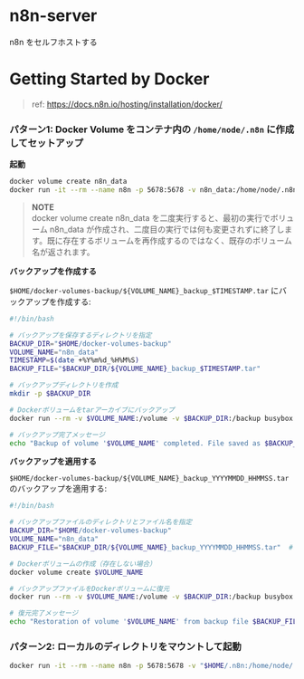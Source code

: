 # n8n-server
n8n をセルフホストする

# Getting Started by Docker

> ref: https://docs.n8n.io/hosting/installation/docker/

### パターン1: Docker Volume をコンテナ内の `/home/node/.n8n` に作成してセットアップ

**起動**

```bash
docker volume create n8n_data
docker run -it --rm --name n8n -p 5678:5678 -v n8n_data:/home/node/.n8n docker.n8n.io/n8nio/n8n
```

> **NOTE**  
> docker volume create n8n_data を二度実行すると、最初の実行でボリューム n8n_data が作成され、二度目の実行では何も変更されずに終了します。既に存在するボリュームを再作成するのではなく、既存のボリューム名が返されます。

**バックアップを作成する**

`$HOME/docker-volumes-backup/${VOLUME_NAME}_backup_$TIMESTAMP.tar` にバックアップを作成する:

```bash
#!/bin/bash

# バックアップを保存するディレクトリを指定
BACKUP_DIR="$HOME/docker-volumes-backup"
VOLUME_NAME="n8n_data"
TIMESTAMP=$(date +%Y%m%d_%H%M%S)
BACKUP_FILE="$BACKUP_DIR/${VOLUME_NAME}_backup_$TIMESTAMP.tar"

# バックアップディレクトリを作成
mkdir -p $BACKUP_DIR

# Dockerボリュームをtarアーカイブにバックアップ
docker run --rm -v $VOLUME_NAME:/volume -v $BACKUP_DIR:/backup busybox tar cvf /backup/$(basename $BACKUP_FILE) /volume

# バックアップ完了メッセージ
echo "Backup of volume '$VOLUME_NAME' completed. File saved as $BACKUP_FILE"
```

**バックアップを適用する**

`$HOME/docker-volumes-backup/${VOLUME_NAME}_backup_YYYYMMDD_HHMMSS.tar` のバックアップを適用する:

```bash
#!/bin/bash

# バックアップファイルのディレクトリとファイル名を指定
BACKUP_DIR="$HOME/docker-volumes-backup"
VOLUME_NAME="n8n_data"
BACKUP_FILE="$BACKUP_DIR/${VOLUME_NAME}_backup_YYYYMMDD_HHMMSS.tar"  # 実際のバックアップファイル名に置き換えてください

# Dockerボリュームの作成（存在しない場合）
docker volume create $VOLUME_NAME

# バックアップファイルをDockerボリュームに復元
docker run --rm -v $VOLUME_NAME:/volume -v $BACKUP_DIR:/backup busybox tar xvf /backup/$(basename $BACKUP_FILE) -C /volume

# 復元完了メッセージ
echo "Restoration of volume '$VOLUME_NAME' from backup file $BACKUP_FILE completed."
```

### パターン2: ローカルのディレクトリをマウントして起動

```bash
docker run -it --rm --name n8n -p 5678:5678 -v "$HOME/.n8n:/home/node/.n8n" docker.n8n.io/n8nio/n8n
```